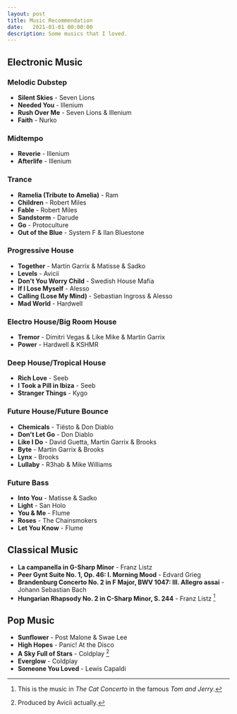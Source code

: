 ```yaml
---
layout: post
title: Music Recommendation
date:   2021-01-01 00:00:00
description: Some musics that I loved.
---
```


## Electronic Music
### Melodic Dubstep
- **Silent Skies** - Seven Lions
- **Needed You** - Illenium
- **Rush Over Me** - Seven Lions & Illenium
- **Faith** - Nurko

### Midtempo
- **Reverie** - Illenium
- **Afterlife** - Illenium

### Trance
- **Ramelia (Tribute to Amelia)** - Ram
- **Children** - Robert Miles
- **Fable** - Robert Miles
- **Sandstorm** - Darude
- **Go** - Protoculture
- **Out of the Blue** - System F & Ilan Bluestone

### Progressive House
- **Together** - Martin Garrix & Matisse & Sadko
- **Levels** - Avicii
- **Don't You Worry Child** - Swedish House Mafia
- **If I Lose Myself** - Alesso
- **Calling (Lose My Mind)** - Sebastian Ingross & Alesso
- **Mad World** - Hardwell

### Electro House/Big Room House
- **Tremor** - Dimitri Vegas & Like Mike & Martin Garrix
- **Power** - Hardwell & KSHMR

### Deep House/Tropical House
- **Rich Love** - Seeb
- **I Took a Pill in Ibiza** - Seeb
- **Stranger Things** - Kygo

### Future House/Future Bounce
- **Chemicals** - Ti&euml;sto & Don Diablo
- **Don't Let Go** - Don Diablo
- **Like I Do** - David Guetta, Martin Garrix & Brooks
- **Byte** - Martin Garrix & Brooks
- **Lynx** - Brooks
- **Lullaby** - R3hab & Mike Williams

### Future Bass
- **Into You** - Matisse & Sadko
- **Light** - San Holo
- **You & Me** - Flume
- **Roses** - The Chainsmokers
- **Let You Know** - Flume

## Classical Music
- **La campanella in G-Sharp Minor** - Franz Listz
- **Peer Gynt Suite No. 1, Op. 46: I. Morning Mood** - Edvard Grieg
- **Brandenburg Concerto No. 2 in F Major, BWV 1047: III. Allegro assai** - Johann Sebastian Bach
- **Hungarian Rhapsody No. 2 in C-Sharp Minor, S. 244** - Franz Listz [^cat]

## Pop Music
- **Sunflower** - Post Malone & Swae Lee
- **High Hopes** - Panic! At the Disco
- **A Sky Full of Stars** - Coldplay [^a]
- **Everglow** - Coldplay
- **Someone You Loved** - Lewis Capaldi

[^cat]: This is the music in *The Cat Concerto* in the famous *Tom and Jerry*.
[^a]: Produced by Avicii actually.
